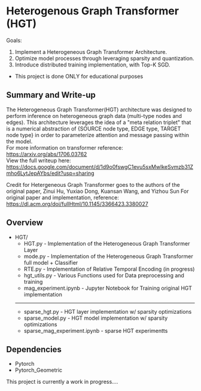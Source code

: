 # Heterogenous Graph Transformer (HGT)

Goals: 
1. Implement a Heterogeneous Graph Transformer Architecture.
2. Optimize model processes through leveraging sparsity and quantization. 
3. Introduce distributed training implementation, with Top-K SGD. 

- This project is done ONLY for educational purposes

## Summary and Write-up
The Heterogeneous Graph Transformer(HGT) architecture was designed to perform inference on heterogeneous graph data (multi-type nodes and edges). This architecture leverages the idea of a "meta relation triplet" that is a numerical abstraction of {SOURCE node type, EDGE type, TARGET node type} in order to parameterize attention and message passing within the model.<br>
For more information on transformer reference: https://arxiv.org/abs/1706.03762 <br>
View the full writeup here: https://docs.google.com/document/d/1d9o0fswgC1evu5sxMwIkeSvmzb31Zmho6LytJepAYbs/edit?usp=sharing

Credit for Hetergeneous Graph Transformer goes to the authors of the original paper, Zinui Hu, Yuxiao Dong, Kuansan Wang, and Yizhou Sun
For original paper and implementation, reference: https://dl.acm.org/doi/fullHtml/10.1145/3366423.3380027

## Overview
- HGT/
  - HGT.py - Implementation of the Heterogeneous Graph Transformer Layer
  - mode.py - Implementation of the Heterogeneous Graph Transformer full model + Classifier
  - RTE.py - Implementation of Relative Temporal Encoding (in progress)
  - hgt_utils.py - Various Functions used for Data preprocessing and training
  - mag_experiment.ipynb - Jupyter Notebook for Training original HGT implementation
  - --------------------------------------------------------------------------------
  - sparse_hgt.py - HGT layer implementation w/ sparsity optimizations
  - sparse_model.py - HGT model implementation w/ sparsity optimizations
  - sparse_mag_experiment.ipynb - sparse HGT experimentts

## Dependencies
- Pytorch
- Pytorch_Geometric

This project is currently a work in progress....
